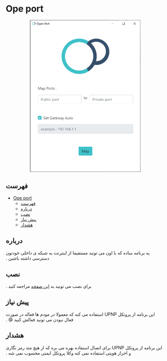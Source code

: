 # Ope port 

<p align="center">
  <img width="350"  src="./screenshot/OP.png">
</p>
 
## فهرست

- [Ope port](#ope-port)
  - [فهرست](#%d9%81%d9%87%d8%b1%d8%b3%d8%aa)
  - [درباره](#%d8%af%d8%b1%d8%a8%d8%a7%d8%b1%d9%87)
  - [نصب](#%d9%86%d8%b5%d8%a8)
  - [پیش نیاز](#%d9%be%db%8c%d8%b4-%d9%86%db%8c%d8%a7%d8%b2)
  - [هشدار](#%d9%87%d8%b4%d8%af%d8%a7%d8%b1)
  

## درباره

 &#x202b; یه برنامه ساده که با اون می تونید مستقیما از اینترنت به شبکه ی داخلی خودتون دسترسی داشته باشین .

## نصب
 
 &#x202b; برای نصب می تونید به [این صفحه](https://github.com/alijany/Open-Port/releases/latest) مراجعه کنید . 

  
## پیش نیاز

 &#x202b; این برنامه از پروتکل UPNP استفاده می کنه که معمولا در مودم ها فعاله در صورت فعال نبودن می تونید فعالش کنید 😄 .


## هشدار

 &#x202b; این برنامه از پروتکل UPNP برای اتصال استفاده بهره می بره     که از هیچ متد رمز نگاری و احراز هویتی استفاده نمی کنه وکلا پروتکل ایمنی محسوب نمی شه .  
